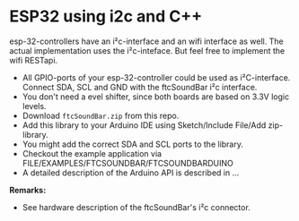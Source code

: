 # ESP32 using i2c and C++

esp-32-controllers have an i²c-interface and an wifi interface as well. The actual implementation uses the i²c-inteface. But feel free to implement the wifi RESTapi.

* All GPIO-ports of your esp-32-controller could be used as i²C-interface. Connect SDA, SCL and GND with the ftcSoundBar i²c interface.
* You don't need a evel shifter, since both boards are based on 3.3V logic levels.
* Download `ftcSoundBar.zip` from this repo.
* Add this library to your Arduino IDE using Sketch/Include File/Add zip-library.
* You might add the correct SDA and SCL ports to the library.
* Checkout the example application via FILE/EXAMPLES/FTCSOUNDBAR/FTCSOUNDBARDUINO
* A detailed description of the Arduino API is described in ...

**Remarks:**
* See hardware description of the ftcSoundBar's i²c connector.